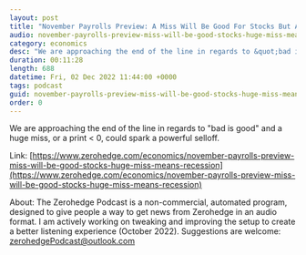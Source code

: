 ```yaml
---
layout: post
title: "November Payrolls Preview: A Miss Will Be Good For Stocks But A Huge Miss Means Recession"
audio: november-payrolls-preview-miss-will-be-good-stocks-huge-miss-means-recession-0
category: economics
desc: "We are approaching the end of the line in regards to &quot;bad is good&quot; and a huge miss, or a print &lt; 0, could spark a powerful selloff."
duration: 00:11:28
length: 688
datetime: Fri, 02 Dec 2022 11:44:00 +0000
tags: podcast
guid: november-payrolls-preview-miss-will-be-good-stocks-huge-miss-means-recession-0
order: 0
---
```

We are approaching the end of the line in regards to &quot;bad is good&quot; and a huge miss, or a print &lt; 0, could spark a powerful selloff.

Link: [https://www.zerohedge.com/economics/november-payrolls-preview-miss-will-be-good-stocks-huge-miss-means-recession](https://www.zerohedge.com/economics/november-payrolls-preview-miss-will-be-good-stocks-huge-miss-means-recession)

About: The Zerohedge Podcast is a non-commercial, automated program, designed to give people a way to get news from Zerohedge in an audio format.  I am actively working on tweaking and improving the setup to create a better listening experience (October 2022).  Suggestions are welcome: [zerohedgePodcast@outlook.com](mailto:zerohedgePodcast@outlook.com)